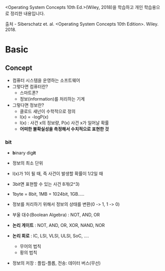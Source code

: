 <Operating System Concepts 10th Ed.>(Wiley, 2018)을 학습하고 개인 학습용으로 정리한 내용입니다.

출처 - Siberschatz et. al. <Operating System Concepts 10th Edition>. Wiley. 2018.

# Basic

## Concept

* 컴퓨터 시스템을 운영하는 소프트웨어
* 그렇다면 컴퓨터란?
  * 스마트폰?
  * 정보(information)를 처리하는 기계
* 그렇다면 정보란?
  * 클로드 섀넌이 수학적으로 정의
  * l(x) = -logP(x)
  * l(x) : 사건 x의 정보량, P(x) 사건 x가 일어날 확률
  * **어떠한 불확실성을 측정해서 수치적으로 표현한 것**

### bit

* **b**inary dig**it**

* 정보의 최소 단위
* l(x)가 1이 될 때, 즉 사건이 발생할 확률이 1/2일 때
* 3bit면 표현할 수 있는 사건 8개(2^3)
* 1byte = 8bit, 1MB = 1024bit, 1GB.....

* 정보를 처리하기 위해서 정보의 상태를 변환(0 -> 1, 1 -> 0)
* 부울 대수(Boolean Algebra) : NOT, AND, OR
* **논리 게이트** : NOT, AND, OR, XOR, NAND, NOR
* **논리 회로** : IC, LSI, VLSI, ULSI, SoC, .... 
  * 무어의 법칙
  * 황의 법칙
* 정보의 저장 : 플립-플롭, 전송: 데이터 버스(무선)